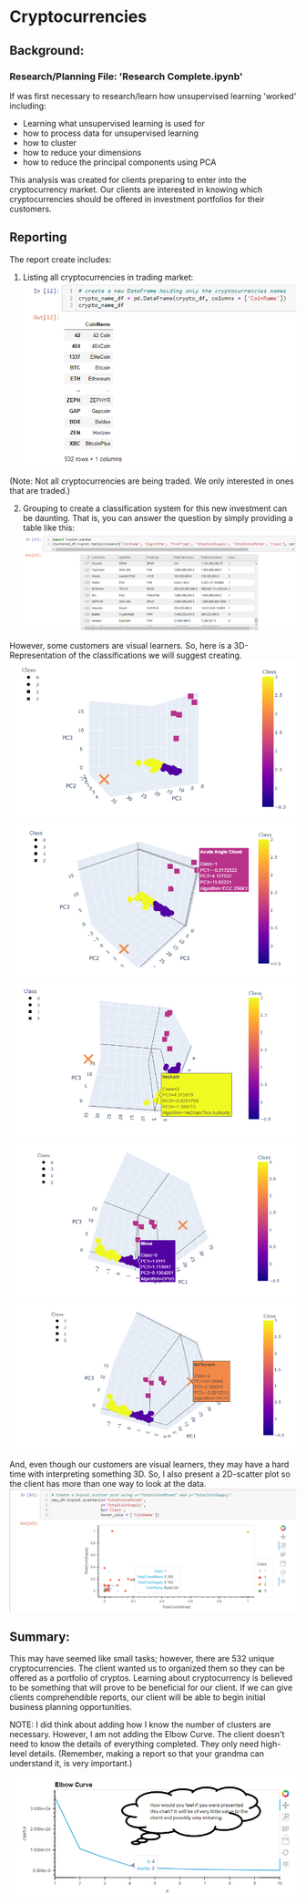 # Cryptocurrencies

## Background:

### Research/Planning File: 'Research Complete.ipynb'

If was first necessary to research/learn how unsupervised learning 'worked' including:  
   - Learning what unsupervised learning is used for
   - how to process data for unsupervised learning
   - how to cluster
   - how to reduce your dimensions
   - how to reduce the principal components using PCA

This analysis was created for clients preparing to enter into the cryptocurrency market.
Our clients are interested in knowing which cryptocurrencies should be offered in investment
portfolios for their customers.

## Reporting

The report create includes:

1) Listing all cryptocurrencies in trading market:
![](Images/ListAllCurrenciesUsed.png)

(Note: Not all cryptocurrencies are being traded. We only interested in ones that are traded.)

2) Grouping to create a classification system for this new investment can be daunting. That is, 
you can answer the question by simply providing a table like this: 
![](Images/TablingResults.png)

However, some customers are visual learners. So, here is a 3D-Representation of the classifications we will suggest creating.
![](Images/moving3D.png)
![](Images/red.png)
![](Images/yellow.png)
![](Images/purple.png)
![](Images/orange.png)


And, even though our customers are visual learners, they may have a hard time with interpreting something 3D. So, I also present a 2D-scatter plot so the client has more than one way to look at the data.
![](Images/TotalSupplyAndMined.png)


## Summary: 
This may have seemed like small tasks; however, there are 532 unique cryptocurrencies. The client wanted us to organized them so they can be offered as a portfolio of cryptos. Learning about cryptocurrency is believed to be something that will prove to be beneficial for our client. If we can give clients comprehendible reports, our client will be able to begin initial business planning opportunities. 

NOTE: I did think about adding how I know the number of clusters are necessary. However, I am not adding the Elbow Curve. The client doesn't need to know the details of everything completed. They only need high-level details. (Remember, making a report so that your grandma can understand it, is very important.)

![](Images/ElbowCurveforCrypto.png)
